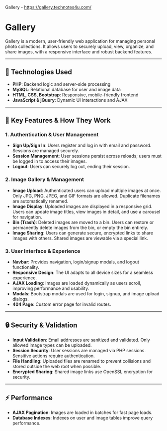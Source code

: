 Gallery - https://gallery.technotes4u.com/

# Gallery

Gallery is a modern, user-friendly web application for managing personal photo collections. It allows users to securely upload, view, organize, and share images, with a responsive interface and robust backend features.

---

## 🚀 Technologies Used
- **PHP**: Backend logic and server-side processing
- **MySQL**: Relational database for user and image data
- **HTML, CSS, Bootstrap**: Responsive, mobile-friendly frontend
- **JavaScript & jQuery**: Dynamic UI interactions and AJAX

---

## 🌟 Key Features & How They Work

### 1. Authentication & User Management
- **Sign Up/Sign In**: Users register and log in with email and password. Sessions are managed securely.
- **Session Management**: User sessions persist across reloads; users must be logged in to access their images.
- **Logout**: Users can securely log out, ending their session.

### 2. Image Gallery & Management
- **Image Upload**: Authenticated users can upload multiple images at once. Only JPG, PNG, JPEG, and GIF formats are allowed. Duplicate filenames are automatically renamed.
- **Image Display**: Uploaded images are displayed in a responsive grid. Users can update image titles, view images in detail, and use a carousel for navigation.
- **Bin (Trash)**: Deleted images are moved to a bin. Users can restore or permanently delete images from the bin, or empty the bin entirely.
- **Image Sharing**: Users can generate secure, encrypted links to share images with others. Shared images are viewable via a special link.

### 3. User Interface & Experience
- **Navbar**: Provides navigation, login/signup modals, and logout functionality.
- **Responsive Design**: The UI adapts to all device sizes for a seamless experience.
- **AJAX Loading**: Images are loaded dynamically as users scroll, improving performance and usability.
- **Modals**: Bootstrap modals are used for login, signup, and image upload dialogs.
- **404 Page**: Custom error page for invalid routes.

---

## 🔒 Security & Validation
- **Input Validation**: Email addresses are sanitized and validated. Only allowed image types can be uploaded.
- **Session Security**: User sessions are managed via PHP sessions. Sensitive actions require authentication.
- **File Handling**: Uploaded files are renamed to prevent collisions and stored outside the web root when possible.
- **Encrypted Sharing**: Shared image links use OpenSSL encryption for security.

---

## ⚡ Performance
- **AJAX Pagination**: Images are loaded in batches for fast page loads.
- **Database Indexes**: Indexes on user and image tables improve query performance.

